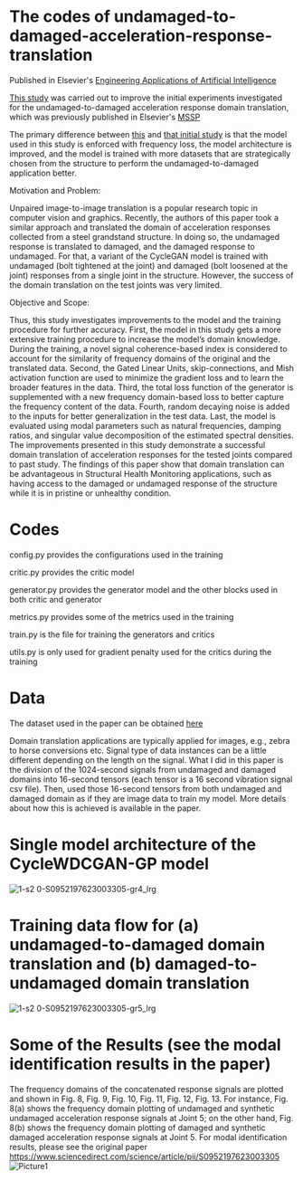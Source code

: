 # The codes of undamaged-to-damaged-acceleration-response-translation

Published in Elsevier's [Engineering Applications of Artificial Intelligence](https://www.sciencedirect.com/science/article/pii/S0952197623003305)

[This study](https://www.sciencedirect.com/science/article/pii/S0952197623003305) was carried out to improve the initial experiments investigated for the undamaged-to-damaged acceleration response domain translation, which was previously published in Elsevier's [MSSP](https://www.sciencedirect.com/science/article/pii/S0888327023002777)

The primary difference between [this](https://www.sciencedirect.com/science/article/pii/S0952197623003305) and [that initial study](https://www.sciencedirect.com/science/article/pii/S0888327023002777) is that the model used in this study is enforced with frequency loss, the model architecture is improved, and the model is trained with more datasets that are strategically chosen from the structure to perform the undamaged-to-damaged application better.

Motivation and Problem: 

Unpaired image-to-image translation is a popular research topic in computer vision and graphics. Recently, the authors of this paper took a similar approach and translated the domain of acceleration responses collected from a steel grandstand structure. In doing so, the undamaged response is translated to damaged, and the damaged response to undamaged. For that, a variant of the CycleGAN model is trained with undamaged (bolt tightened at the joint) and damaged (bolt loosened at the joint) responses from a single joint in the structure. However, the success of the domain translation on the test joints was very limited. 

Objective and Scope: 

Thus, this study investigates improvements to the model and the training procedure for further accuracy. First, the model in this study gets a more extensive training procedure to increase the model’s domain knowledge. During the training, a novel signal coherence-based index is considered to account for the similarity of frequency domains of the original and the translated data. Second, the Gated Linear Units, skip-connections, and Mish activation function are used to minimize the gradient loss and to learn the broader features in the data. Third, the total loss function of the generator is supplemented with a new frequency domain-based loss to better capture the frequency content of the data. Fourth, random decaying noise is added to the inputs for better generalization in the test data. Last, the model is evaluated using modal parameters such as natural frequencies, damping ratios, and singular value decomposition of the estimated spectral densities. The improvements presented in this study demonstrate a successful domain translation of acceleration responses for the tested joints compared to past study. The findings of this paper show that domain translation can be advantageous in Structural Health Monitoring applications, such as having access to the damaged or undamaged response of the structure while it is in pristine or unhealthy condition.


# Codes
config.py provides the configurations used in the training

critic.py provides the critic model

generator.py provides the generator model and the other blocks used in both critic and generator

metrics.py provides some of the metrics used in the training

train.py is the file for training the generators and critics

utils.py is only used for gradient penalty used for the critics during the training

# Data
The dataset used in the paper can be obtained [here](http://onur-avci.com/benchmark/)

Domain translation applications are typically applied for images, e.g., zebra to horse conversions etc. Signal type of data instances can be a little different depending on the length on the signal. What I did in this paper is the division of the 1024-second signals from undamaged and damaged domains into 16-second tensors (each tensor is a 16 second vibration signal csv file). Then, used those 16-second tensors from both undamaged and damaged domain as if they are image data to train my model. More details about how this is achieved is available in the paper.

# Single model architecture of the CycleWDCGAN-GP model
![1-s2 0-S0952197623003305-gr4_lrg](https://github.com/furknluleci/Improved-undamaged-to-damaged-acceleration-response-translation-for-Structural-Health-Monitoring/assets/63553991/a7f92629-6552-40a0-a850-67f6942dd66d)

# Training data flow for (a) undamaged-to-damaged domain translation and (b) damaged-to-undamaged domain translation
![1-s2 0-S0952197623003305-gr5_lrg](https://github.com/furknluleci/Improved-undamaged-to-damaged-acceleration-response-translation-for-Structural-Health-Monitoring/assets/63553991/190057c9-4dd3-45cd-942c-08087a56dfaf)

# Some of the Results (see the modal identification results in the paper)
The frequency domains of the concatenated response signals are plotted and shown in Fig. 8, Fig. 9, Fig. 10, Fig. 11, Fig. 12, Fig. 13. For instance, Fig. 8(a) shows the frequency domain plotting of undamaged and synthetic undamaged acceleration response signals at Joint 5; on the other hand, Fig. 8(b) shows the frequency domain plotting of damaged and synthetic damaged acceleration response signals at Joint 5. For modal identification results, please see the original paper https://www.sciencedirect.com/science/article/pii/S0952197623003305
![Picture1](https://github.com/furknluleci/Improved-undamaged-to-damaged-acceleration-response-translation-for-Structural-Health-Monitoring/assets/63553991/64327579-9bb3-40b4-ba09-9b92d4965961)
